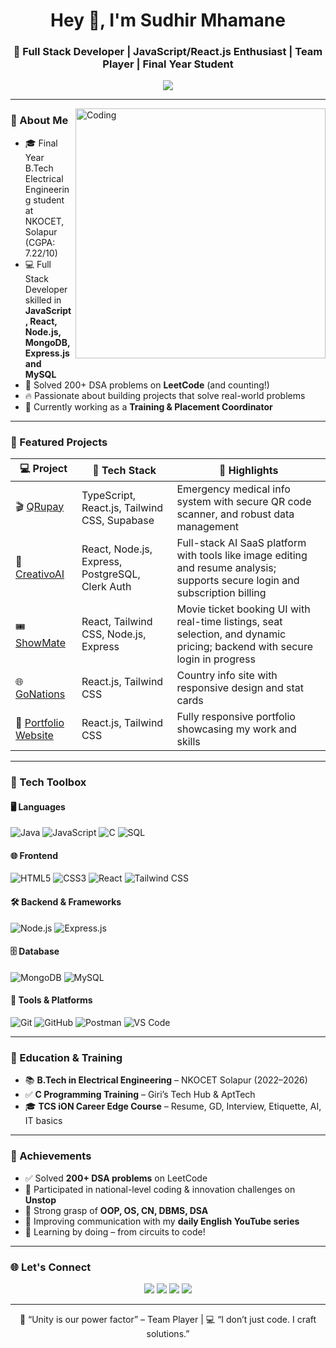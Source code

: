 <h1 align="center">Hey 👋, I'm Sudhir Mhamane</h1>
<h3 align="center">🚀 Full Stack Developer | JavaScript/React.js Enthusiast | Team Player | Final Year Student</h3>

<p align="center">
  <img src="https://readme-typing-svg.herokuapp.com?font=Fira+Code&duration=5000&pause=2000&center=true&vCenter=true&width=600&lines=Code.+Innovate.+Solve.;200%2B+LeetCode+Problems+%E2%9C%85;JavaScript+React+%2B+Java+%2B+MongoDB+%3D+My+Stack;Problem+Solver+%7C+Project+Builder+%7C+Placement+Ready" />
</p>


---

<img align="right" alt="Coding" width="400" src="https://i.pinimg.com/originals/e1/e4/9c/e1e49c5d1562358ff5cba7441b8c9d08.gif"/>

### 🧠 About Me

- 🎓 Final Year B.Tech Electrical Engineering student at NKOCET, Solapur (CGPA: 7.22/10)
- 💻 Full Stack Developer skilled in **JavaScript, React, Node.js, MongoDB, Express.js and MySQL**
- 🎯 Solved 200+ DSA problems on **LeetCode** (and counting!)
- 🔥 Passionate about building projects that solve real-world problems
- 📢 Currently working as a **Training & Placement Coordinator**

---

### 💼 Featured Projects

| 💻 Project | 🔧 Tech Stack | 📌 Highlights |
|-----------|--------------|---------------|
| 🎬 [QRupay](https://qrupay.vercel.app/) | TypeScript, React.js, Tailwind CSS, Supabase | Emergency medical info system with secure QR code scanner, and robust data management |
| 🤖 [CreativoAI](https://creativoai.vercel.app/) | React, Node.js, Express, PostgreSQL, Clerk Auth | Full-stack AI SaaS platform with tools like image editing and resume analysis; supports secure login and subscription billing |
| 🎟️ [ShowMate](https://showsmate.vercel.app/) | React, Tailwind CSS, Node.js, Express | Movie ticket booking UI with real-time listings, seat selection, and dynamic pricing; backend with secure login in progress |
| 🌐 [GoNations](https://gonations.vercel.app/) | React.js, Tailwind CSS | Country info site with responsive design and stat cards |
| 🧾 [Portfolio Website](https://sudhirmhamane.vercel.app/) | React.js, Tailwind CSS | Fully responsive portfolio showcasing my work and skills |



---

### 🧰 Tech Toolbox

#### 🖥️ **Languages**
![Java](https://img.shields.io/badge/Java-007396?style=for-the-badge&logo=java&logoColor=white)
![JavaScript](https://img.shields.io/badge/JavaScript-F7DF1E?style=for-the-badge&logo=javascript&logoColor=black)
![C](https://img.shields.io/badge/C-00599C?style=for-the-badge&logo=c&logoColor=white)
![SQL](https://img.shields.io/badge/SQL-4479A1?style=for-the-badge&logo=postgresql&logoColor=white)

#### 🌐 **Frontend**
![HTML5](https://img.shields.io/badge/HTML5-E34F26?style=for-the-badge&logo=html5&logoColor=white)
![CSS3](https://img.shields.io/badge/CSS3-1572B6?style=for-the-badge&logo=css3&logoColor=white)
![React](https://img.shields.io/badge/React-20232A?style=for-the-badge&logo=react&logoColor=61DAFB)
![Tailwind CSS](https://img.shields.io/badge/Tailwind_CSS-38B2AC?style=for-the-badge&logo=tailwind-css&logoColor=white)

#### 🛠️ **Backend & Frameworks**
![Node.js](https://img.shields.io/badge/Node.js-339933?style=for-the-badge&logo=node-dot-js&logoColor=white)
![Express.js](https://img.shields.io/badge/Express.js-000000?style=for-the-badge&logo=express&logoColor=white)

#### 🗄️ **Database**
![MongoDB](https://img.shields.io/badge/MongoDB-4EA94B?style=for-the-badge&logo=mongodb&logoColor=white)
![MySQL](https://img.shields.io/badge/MySQL-005C84?style=for-the-badge&logo=mysql&logoColor=white)

#### 🧪 **Tools & Platforms**
![Git](https://img.shields.io/badge/Git-F05032?style=for-the-badge&logo=git&logoColor=white)
![GitHub](https://img.shields.io/badge/GitHub-181717?style=for-the-badge&logo=github&logoColor=white)
![Postman](https://img.shields.io/badge/Postman-FF6C37?style=for-the-badge&logo=postman&logoColor=white)
![VS Code](https://img.shields.io/badge/VS%20Code-007ACC?style=for-the-badge&logo=visual-studio-code&logoColor=white)


---

### 🧠 Education & Training

- 📚 **B.Tech in Electrical Engineering** – NKOCET Solapur (2022–2026)
- ✅ **C Programming Training** – Giri’s Tech Hub & AptTech
- 🎓 **TCS iON Career Edge Course** – Resume, GD, Interview, Etiquette, AI, IT basics

---

### 🌟 Achievements

- ✅ Solved **200+ DSA problems** on LeetCode
- 🥇 Participated in national-level coding & innovation challenges on **Unstop**
- 🧩 Strong grasp of **OOP, OS, CN, DBMS, DSA**
- 🎤 Improving communication with my **daily English YouTube series**
- 🧠 Learning by doing – from circuits to code!

---

### 🌐 Let's Connect

<p align="center">
  <a href="mailto:sudhirmhamane908@gmail.com"><img src="https://img.shields.io/badge/Gmail-D14836?style=for-the-badge&logo=gmail&logoColor=white"/></a>
  <a href="https://linkedin.com/in/sudhirmhamane"><img src="https://img.shields.io/badge/LinkedIn-blue?style=for-the-badge&logo=linkedin&logoColor=white"/></a>
  <a href="https://github.com/sudhirmhamane"><img src="https://img.shields.io/badge/GitHub-181717?style=for-the-badge&logo=github&logoColor=white"/></a>
  <a href="https://leetcode.com/u/sudhirmhamane/"><img src="https://img.shields.io/badge/LeetCode-FFA116?style=for-the-badge&logo=leetcode&logoColor=black"/></a>
</p>

---

<p align="center">
  🏏 “Unity is our power factor” – Team Player | 💻 “I don’t just code. I craft solutions.” 
</p>

